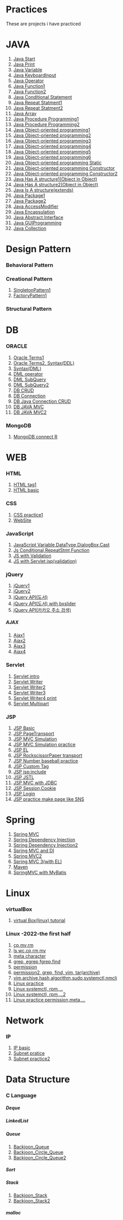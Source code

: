 # Practices
These are projects i have practiced
# JAVA
<ol>
  <li><a href = "https://github.com/SeoulPolarBear/Java_practices/tree/main/JAVA/Jul27_1_Start">Java Start</a></li>
  <li><a href = "https://github.com/SeoulPolarBear/Java_practices/tree/main/JAVA/Jul27_2_Print">Java Print</a></li>
  <li><a href = "https://github.com/SeoulPolarBear/Java_practices/tree/main/JAVA/Jul28_1_Variable">Java Variable</a></li>
  <li><a href = "https://github.com/SeoulPolarBear/Java_practices/tree/main/JAVA/Jul28_2_KeyboardInput">Java KeyboardInput</a></li>
  <li><a href = "https://github.com/SeoulPolarBear/Java_practices/tree/main/JAVA/Jul29_1_Operator">Java Operator</a></li> 
  <li><a href = "https://github.com/SeoulPolarBear/Java_practices/tree/main/JAVA/Aug01_1_Function">Java Function1</a></li>
  <li><a href = "https://github.com/SeoulPolarBear/Java_practices/tree/main/JAVA/Aug02_2_Function">Java Function2</a></li>
  <li><a href = "https://github.com/SeoulPolarBear/Java_practices/tree/main/JAVA/Aug03_1_ConditionalStmt">Java Conditional Statement</a></li>
  <li><a href = "https://github.com/SeoulPolarBear/Java_practices/tree/main/JAVA/Aug04_1_RepeatStmt">Java Repeat Statment1</a></li>
  <li><a href = "https://github.com/SeoulPolarBear/Java_practices/tree/main/JAVA/Aug05_1RepeatStmt">Java Repeat Statment2</a></li>
  <li><a href = "https://github.com/SeoulPolarBear/Practices/tree/main/JAVA/Aug08_1_Array">Java Array</a></li>
  <li><a href = "https://github.com/SeoulPolarBear/Practices/tree/main/JAVA/Aug08_2_PP_End">Java Procedure Programming1</a></li>
  <li><a href = "https://github.com/SeoulPolarBear/Practices/tree/main/JAVA/Aug09_1_PP_End">Java Procedure Programming2</a></li>
  <li><a href = "https://github.com/SeoulPolarBear/Practices/tree/main/JAVA/Aug10_1_">Java Object-oriented programming1</a></li>
  <li><a href = "https://github.com/SeoulPolarBear/Practices/tree/main/JAVA/Aug11_1_OOP">Java Object-oriented programming2</a></li>
  <li><a href = "https://github.com/SeoulPolarBear/Practices/tree/main/JAVA/Aug11_2_OOP">Java Object-oriented programming3</a></li>
  <li><a href = "https://github.com/SeoulPolarBear/Practices/tree/main/JAVA/Aug11_3_OOP">Java Object-oriented programming4</a></li>
  <li><a href = "https://github.com/SeoulPolarBear/Practices/tree/main/JAVA/Aug12_1_OOP">Java Object-oriented programming5</a></li>
   <li><a href = "https://github.com/SeoulPolarBear/Practices/tree/main/JAVA/Aug18_1_OOP">Java Object-oriented programming6</a></li>
  <li><a href = "https://github.com/SeoulPolarBear/Practices/tree/main/JAVA/Aug12_2_OOP_Static">Java Object-oriented programming Static</a></li>
  <li><a href = "https://github.com/SeoulPolarBear/Practices/tree/main/JAVA/Aug12_3_Constructor">
Java Object-oriented programming Constructor</a></li>
  <li><a href = "https://github.com/SeoulPolarBear/Practices/tree/main/JAVA/Aug16_1_Constructor">
Java Object-oriented programming Constructor2</a></li>
  <li><a href = "https://github.com/SeoulPolarBear/Practices/tree/main/JAVA/Aug16_2_HasA">Java Has A structure1(Object in Object)</a></li>
  <li><a href = "https://github.com/SeoulPolarBear/Practices/tree/main/JAVA/Aug16_3_HasA">Java Has A structure2(Object in Object)</a></li>
  <li><a href = "https://github.com/SeoulPolarBear/Practices/tree/main/JAVA/Aug16_4_IsA">Java Is A structure(extends)</a></li>
  <li><a href = "https://github.com/SeoulPolarBear/Practices/tree/main/JAVA/Aug17_1_Package_Import">Java Package1</a></li>
  <li><a href = "https://github.com/SeoulPolarBear/Practices/tree/main/JAVA/Aug17_2_Package_Import">Java Package2</a></li>
  <li><a href = "https://github.com/SeoulPolarBear/Practices/tree/main/JAVA/Aug17_3_AccessModifier">Java AccessModifier</a></li>
  <li><a href = "https://github.com/SeoulPolarBear/Practices/tree/main/JAVA/Aug17_4_OOP_Encapsulation">Java Encapsulation</a></li>
  <li><a href = "https://github.com/SeoulPolarBear/Practices/tree/main/JAVA/Aug17_5_Abstract">Java Abstract,Interface</a></li>
  <li><a href = "https://github.com/SeoulPolarBear/Practices/tree/main/JAVA/Aug18_2_GUIProgramming">Java GUIProgramming</a></li>
  <li><a href = "https://github.com/SeoulPolarBear/Practices/tree/main/JAVA/Aug25_1_Collection">Java Collection</a></li>
</ol>

# Design Pattern
### Behavioral Pattern

### Creational Pattern
<ol>
  <li><a href = "https://github.com/SeoulPolarBear/Practices/tree/main/JAVA/Java%20Design%20Pattern/Creational%20Pattern/Aug17_6_SingletonPattern"> SingletonPattern1</a></li>
  <li><a href = "https://github.com/SeoulPolarBear/Practices/tree/main/JAVA/Java%20Design%20Pattern/Creational%20Pattern/Aug17_7_FactoryPattern">FactoryPattern1</a></li>
 </ol>

### Structural Pattern

# DB
### ORACLE
<ol>
  <li><a href = "https://github.com/SeoulPolarBear/Practices/tree/main/DB/ORACLE/Aug26_1_DB">Oracle Terms1</a></li>
  <li><a href = "https://github.com/SeoulPolarBear/Practices/tree/main/DB/ORACLE/Aug29_1_DB">Oracle Terms2, Syntax(DDL)</a></li>
  <li><a href = "https://github.com/SeoulPolarBear/Practices/tree/main/DB/ORACLE/Aug30_1_DB">Syntax(DML)</a></li>
  <li><a href = "https://github.com/SeoulPolarBear/Practices/tree/main/DB/ORACLE/Aug31_1_DB">DML operator</a></li>
  <li><a href = "https://github.com/SeoulPolarBear/Practices/tree/main/DB/ORACLE/Sep01_1_DB">DML SubQuery</a></li>
   <li><a href = "https://github.com/SeoulPolarBear/Practices/tree/main/DB/ORACLE/Sep02_1_DB">DML SubQuery2</a></li>
   <li><a href = "https://github.com/SeoulPolarBear/Practices/tree/main/DB/ORACLE/Sep05_1_DB">DB CRUD</a></li>
   <li><a href = "https://github.com/SeoulPolarBear/Practices/tree/main/DB/ORACLE/Sep05_2_DB">DB Connection</a></li>
   <li><a href = "https://github.com/SeoulPolarBear/Practices/tree/main/DB/ORACLE/Sep06_1_DB_Java">DB Java Connection CRUD</a></li>
   <li><a href = "https://github.com/SeoulPolarBear/Practices/tree/main/DB/ORACLE/Sep06_2_DB_Last">DB JAVA MVC</a></li>
   <li><a href = "https://github.com/SeoulPolarBear/Practices/tree/main/DB/ORACLE/Sep07_DB_DesignPattern">DB JAVA MVC2</a></li>
</ol>

### MongoDB
<ol>
  <li><a href = "https://github.com/SeoulPolarBear/Practices/blob/main/DB/MongoDB/Nov28_2_MongoDB.R">MongoDB connect R</a></li>
</ol>

# WEB
### HTML
<ol>
 <li><a href = "https://github.com/SeoulPolarBear/Practices/tree/main/WEB/HTML/Sep08_1_HTML/src/main/webapp">HTML tag1</a></li>
 <li><a href = "https://github.com/SeoulPolarBear/Practices/blob/main/WEB/HTML/pratice.html">HTML basic</a></li>
</ol>

### CSS
<ol>
 <li><a href = "https://github.com/SeoulPolarBear/Practices/tree/main/WEB/CSS/Sep13_1_CSS/src/main/webapp">CSS practice1</a></li>
  <li><a href = "https://github.com/SeoulPolarBear/Practices/tree/main/WEB/CSS/Sep13_2_WebSite/src/main/webapp/css">WebSite</a></li>
</ol>

### JavaScript
<ol>
 <li><a href = "https://github.com/SeoulPolarBear/Practices/tree/main/WEB/JavaScript/Sep15_2_JavaScript/src/main/webapp">JavaScript Variable,DataType,DialogBox,Cast</a></li>
  <li><a href = "https://github.com/SeoulPolarBear/Practices/tree/main/WEB/JavaScript/Sep16_1_JavaScripts/src/main/webapp">Js Conditional,RepeatStmt,Function</a></li>
  <li><a href = "https://github.com/SeoulPolarBear/Practices/tree/main/WEB/JavaScript/Sep19_1_JavaScript_ValidCheck/src/main/webapp">JS with Validation</a></li>
  <li><a href = "https://github.com/SeoulPolarBear/Practices/tree/main/WEB/JavaScript/Sep19_2_Servlet_IO">JS with Servlet,jsp(validation)</a></li>
</ol>

### jQuery
<ol>
 <li><a href = "https://github.com/SeoulPolarBear/Practices/tree/main/WEB/jQuery/Oct05_1_jQuery/WebContent">jQuery1</a></li>
  <li><a href = "https://github.com/SeoulPolarBear/Practices/tree/main/WEB/jQuery/Oct06_1_jQuery/WebContent">jQuery2</a></li>
<li><a href = "https://github.com/SeoulPolarBear/Practices/tree/main/WEB/jQuery/Oct24_1_Last_jQuery/WebContent">jQuery API(도서)</a></li>
<li><a href = "https://github.com/SeoulPolarBear/Practices/tree/main/WEB/jQuery/Oct24_1_Last_jQuery1/WebContent">jQuery API(도서) with bxslider</a></li>
<li><a href = "https://github.com/SeoulPolarBear/Practices/tree/main/WEB/jQuery/Oct25_1_Last_jQuery/WebContent">jQuery API(카카오 주소 검색)</a></li>
</ol>

##### AJAX
<ol>
 <li><a href = "https://github.com/SeoulPolarBear/Practices/tree/main/WEB/jQuery/Ajax/Oct06_2_AJAXServer">Ajax1</a></li>
<li><a href = "https://github.com/SeoulPolarBear/Practices/tree/main/WEB/jQuery/Ajax/Oct07_1_AJAXServer">Ajax2</a></li>
<li><a href = "https://github.com/SeoulPolarBear/Practices/tree/main/WEB/jQuery/Ajax/Oct07_2_AJAXServer/WebContent">Ajax3</a></li>
<li><a href = "https://github.com/SeoulPolarBear/Practices/tree/main/WEB/jQuery/Ajax/Oct07_3_AJAXServer">Ajax4</a></li>
</ol>

### Servlet
<ol>
 <li><a href = "https://github.com/SeoulPolarBear/Practices/tree/main/WEB/Servlet/Sep13_3_Servlet/src/main/webapp">Servlet intro</a></li>
 <li><a href = "https://github.com/SeoulPolarBear/Practices/tree/main/WEB/Servlet/Sep14_1_Servlet">Servlet Writer</a></li>
  <li><a href = "https://github.com/SeoulPolarBear/Practices/tree/main/WEB/Servlet/Sep14_1_Servlet1">Servlet Writer2</a></li>
<li><a href = "https://github.com/SeoulPolarBear/Practices/tree/main/WEB/Servlet/Sep14_2_Servlet1">Servlet Writer3</a></li>
<li><a href = "https://github.com/SeoulPolarBear/Practices/tree/main/WEB/Servlet/Sep14_3_Servlet">Servlet Writer4 print</a></li>
<li><a href = "https://github.com/SeoulPolarBear/Practices/tree/main/WEB/Servlet/Sep15_1_Servlet">Servlet Multipart</a></li>
</ol>

### JSP
<ol>
 <li><a href = "https://github.com/SeoulPolarBear/Practices/tree/main/WEB/JSP/Sep20_1_JSP_Basic/src/main/webapp">JSP Basic</a></li>
 <li><a href = "https://github.com/SeoulPolarBear/Practices/tree/main/WEB/JSP/Sep21_1_JSP_PageTrans/src/main/webapp">JSP PageTransport</a></li>
 <li><a href = "https://github.com/SeoulPolarBear/Practices/tree/main/WEB/JSP/Sep21_2_JSPModel2">JSP MVC Simulation</a></li>
 <li><a href = "https://github.com/SeoulPolarBear/Practices/tree/main/WEB/JSP/Sep21_3_JSPModel2_BMI">JSP MVC Simulation practice</a></li>
 <li><a href = "https://github.com/SeoulPolarBear/Practices/tree/main/WEB/JSP/Sep21_4_EL">JSP EL</a></li>
 <li><a href = "https://github.com/SeoulPolarBear/Practices/tree/main/WEB/JSP/Sep22_1_RSP">JSP RockscissorPaper transport</a></li> 
 <li><a href = "https://github.com/SeoulPolarBear/Practices/tree/main/WEB/JSP/Sep22_2_NB">JSP Number baseball practice</a></li>
 <li><a href = "https://github.com/SeoulPolarBear/Practices/tree/main/WEB/JSP/Sep23_1_CustomTag/src/main/webapp">JSP Custom Tag</a></li>
 <li><a href = "https://github.com/SeoulPolarBear/Practices/tree/main/WEB/JSP/Sep23_2_Website">JSP jsp:include</a></li>
 <li><a href = "https://github.com/SeoulPolarBear/Practices/tree/main/WEB/JSP/Sep23_3_CustomTag">JSP JSTL</a></li>
 <li><a href = "https://github.com/SeoulPolarBear/Practices/tree/main/WEB/JSP/Sep26_1_JSP_DB">JSP MVC with JDBC</a></li> 
 <li><a href = "https://github.com/SeoulPolarBear/Practices/tree/main/WEB/JSP/Sep27_1_JSP">JSP Session,Cookie</a></li>
 <li><a href = "https://github.com/SeoulPolarBear/Practices/tree/main/WEB/JSP/Sep28_1_LoginSystem">JSP Login</a></li>
 <li><a href = "https://github.com/SeoulPolarBear/Practices/tree/main/WEB/JSP/Sep28_2_SNS">JSP practice make page like SNS</a></li>
</ol>

# Spring
<ol> 
 <li><a href = "https://github.com/SeoulPolarBear/Practices/tree/main/Spring/Sep29_1_SpringMVC">Spring MVC</a></li>
 <li><a href = "https://github.com/SeoulPolarBear/Practices/tree/main/Spring/Sep29_2_SpringDI">Spring Dependency Injection</a></li>
 <li><a href = "https://github.com/SeoulPolarBear/Practices/tree/main/Spring/Sep29_3_SpringDI">Spring Dependency Injection2</a></li> 
 <li><a href = "https://github.com/SeoulPolarBear/Practices/tree/main/Spring/Sep30_1_SpringMVC_SpringDI">Spring MVC and DI</a></li>
 <li><a href = "https://github.com/SeoulPolarBear/Practices/tree/main/Spring/Sep30_2_SpringMVC">Spring MVC2</a></li>
 <li><a href = "https://github.com/SeoulPolarBear/Practices/tree/main/Spring/Sep30_3_SpringMVC_UnitConvert">Spring MVC 3(with EL)</a></li>
 <li><a href = "https://github.com/SeoulPolarBear/Practices/tree/main/Spring/Oct04_1_Maven">Maven</a></li>
 <li><a href = "https://github.com/SeoulPolarBear/Practices/tree/main/Spring/Oct04_2_SpringMVC_MyBatis">SpringMVC with MyBatis</a></li>
</ol>

# Linux

### virtualBox
<ol>
<li><a href = "https://github.com/SeoulPolarBear/Practices/blob/main/Linux/0.virtualBox_tutorial.txt">virtual Box(linux) tutorial</a></li>
</ol>

### Linux -2022-the first half
<ol>
  <li><a href = "https://github.com/SeoulPolarBear/Practices/blob/main/Linux/2022-the%20first%20half/1.%20cp%2Cmv%2Crm.txt">cp,mv,rm</a></li>
  <li><a href = "https://github.com/SeoulPolarBear/Practices/tree/main/Linux/2022-the%20first%20half/2.%20ls%2Cwc%2Ccp%2Crm%2Cmv">ls,wc,cp,rm,mv</a></li>
  <li><a href = "https://github.com/SeoulPolarBear/Practices/blob/main/Linux/2022-the%20first%20half/3.%20%EB%A9%94%ED%83%80%EB%AC%B8%EC%9E%90.txt">meta character</a></li>
  <li><a href = "https://github.com/SeoulPolarBear/Practices/blob/main/Linux/2022-the%20first%20half/4.%20%EA%B2%80%EC%83%89.txt">grep, egrep,fgrep,find</a></li>
  <li><a href = "https://github.com/SeoulPolarBear/Practices/blob/main/Linux/2022-the%20first%20half/5.%20%EA%B6%8C%ED%95%9C.txt">permission</a></li>
  <li><a href = "https://github.com/SeoulPolarBear/Practices/blob/main/Linux/2022-the%20first%20half/6.%20%EB%A6%AC%EB%88%85%EC%8A%A4%20%EA%B8%B0%EC%B4%88%200523.txt">
permission2, grep, find, vim, tar(archive)</a></li>
  <li><a href = "https://github.com/SeoulPolarBear/Practices/blob/main/Linux/2022-the%20first%20half/7.%20%EB%A6%AC%EB%88%85%EC%8A%A4%20%EA%B8%B0%EC%B4%88%200525.txt">vim,archive,hash algorithm,sudo,systemctl,nmcli</a></li>
  <li><a href = "https://github.com/SeoulPolarBear/Practices/blob/main/Linux/2022-the%20first%20half/8.%20%EB%A6%AC%EB%88%85%EC%8A%A4%20%ED%8E%80%EB%93%9C%EB%A9%98%ED%83%88%20%EB%AC%B8%EC%A0%9Ctxt.txt">Linux practice</a></li>
  <li><a href = "https://github.com/SeoulPolarBear/Practices/blob/main/Linux/2022-the%20first%20half/9.%20%EB%A6%AC%EB%88%85%EC%8A%A4%20%EA%B8%B0%EC%B4%88%200529.txt"> Linux systemctl, rpm,...</a></li>
  <li><a href = "https://github.com/SeoulPolarBear/Practices/blob/main/Linux/2022-the%20first%20half/10.%20%EB%A6%AC%EB%88%85%EC%8A%A4%20%EA%B8%B0%EC%B4%88%200530.txt">Linux systemctl, rpm,...2</a></li>
 <li><a href = "https://github.com/SeoulPolarBear/Practices/blob/main/Linux/2022-the%20first%20half/%EB%A6%AC%EB%88%85%EC%8A%A4%20%EA%B8%B0%EC%B4%88%20%EC%97%B0%EC%8A%B5(%EB%A9%94%ED%83%80%2C%20%EA%B2%80%EC%83%89%2C%EA%B6%8C%ED%95%9C...)%200522%20.txt">Linux practice permission,meta,...</a></li>
</ol>

# Network
### IP
<ol>
  <li><a href = "https://github.com/SeoulPolarBear/Practices/blob/main/Network/Ip/ip%20address%20%EA%B8%B0%EC%B4%88.txt">IP basic</a></li>
  <li><a href = "https://github.com/SeoulPolarBear/Practices/blob/main/Network/Ip/%EC%84%9C%EB%B8%8C%EB%84%B7%ED%8C%85%20%EB%AC%B8%EC%A0%9C%200527.txt">Subnet pratice</a></li>
  <li><a href = "https://github.com/SeoulPolarBear/Practices/blob/main/Network/Ip/%EC%84%9C%EB%B8%8C%EB%84%B7%ED%8C%85%20%EB%AC%B8%EC%A0%9C%200530.txt">Subnet practice2</a></li>
  </ol>


# Data Structure
### C Language
##### Deque


##### LinkedList

##### Queue
<ol>
  <li><a href = "https://github.com/SeoulPolarBear/Practices/tree/main/data%20structure/C%20language/Queue/Backjoon_queue">Backjoon_Queue</a></li>
  <li><a href = "https://github.com/SeoulPolarBear/Practices/tree/main/data%20structure/C%20language/Queue/Backjoon_Circulator_Queue">Backjoon_Circle_Queue</a></li>
  <li><a href = "https://github.com/SeoulPolarBear/Practices/tree/main/data%20structure/C%20language/Queue/queue">Backjoon_Circle_Queue2</a></li>
</ol>


##### Sort

##### Stack
<ol>
  <li><a href = "https://github.com/SeoulPolarBear/Practices/blob/main/data%20structure/C%20language/Stack/1.Backjoon_Stack">Backjoon_Stack</a></li>
  <li><a href = "https://github.com/SeoulPolarBear/Practices/blob/main/data%20structure/C%20language/Stack/2.Backjoon_Stack2">Backjoon_Stack2</a></li>
</ol>

##### malloc


